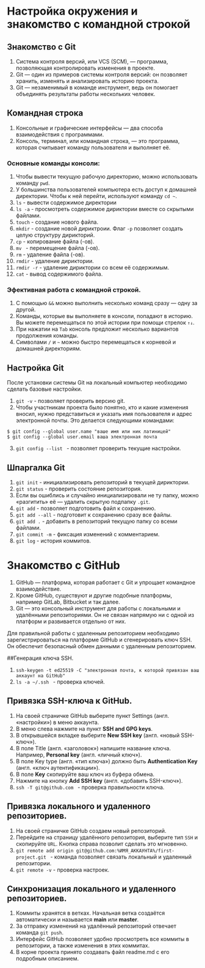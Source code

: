# Настройка окружения и знакомство с командной строкой

## Знакомство с Git

1. Система контроля версий, или VCS (SCM), — программа, позволяющая контролировать изменения в проекте.
2. Git — один из примеров системы контроля версий: он позволяет хранить, изменять и анализировать историю проекта.
3. Git — незаменимый в команде инструмент, ведь он помогает объединять результаты работы нескольких человек.

## Командная строка

1. Консольные и графические интерфейсы — два способа взаимодействия с программами.
2. Консоль, терминал, или командная строка, — это программа, которая считывает команду пользователя и выполняет её.

### Основные команды консоли:

1. Чтобы вывести текущую рабочую директорию, можно использовать команду ```pwd```.
2. У большинства пользователей компьютера есть доступ к домашней директории. Чтобы к ней перейти, используют команду ```cd ~```.
3. ```ls``` - вывести содержимое директории
4. ```ls -a``` - просмотреть содержимое дириктории вместе со скрытыми файлами.
5. ```touch``` - создание нового файла.
6. ```mkdir``` - создание новой дириктроии. Флаг ```-p``` позволяет создать целую структуру дирикторий.
7. ```cp``` - копирование файла (-ов).
8. ```mv ``` - перемещение файла (-ов).
9. ```rm``` - удаление файла (-ов).
10. ```rmdir``` - удаление дириктории.
11. ```rmdir -r``` - удаление дириктории со всем её содержимым.
12. ```сat``` - вывод содержимого файла.

### Эфективная работа с командной строкой.

1. С помощью ```&&``` можно выполнить несколько команд сразу — одну за другой.
2. Команды, которые вы выполняете в консоли, попадают в историю. Вы можете перемещаться по этой истории при помощи стрелок ```↑↓```.
3. При нажатии на ```Tab``` консоль предложит несколько вариантов продолжения команды.
4. Символами ```/``` и ```~``` можно быстро перемещаться к корневой и домашней директориям.

## Настройка Git

После установки системы Git на локальный компьютер необходимо сделать базовые настройки.

1. ```git -v``` - позволяет проверить версию git.
2. Чтобы участникам проекта было понятно, кто и какие изменения вносил, нужно представиться и указать имя пользователя и адрес электронной почты. Это делается следующими командами:
```
$ git config --global user.name "ваше имя или ник латиницей" 
$ git config --global user.email ваша электронная почта 
```
3. ```git config --list ``` - позволяет проверить текущие настройки.

## Шпаргалка Git

1. ```git init``` - инициализировать репозиторий в текущей дириктории.
2. ```git status``` - проверить состояние репозитория.
3. Если вы ошиблись и случайно инициализировали не ту папку, можно «разгитить» её — удалить скрытую подпапку ```.git```.
4. ```git add``` - позволяет подготовить файл к сохранению.
5. ```git add --all``` - подготовит к сохранению сразу все файлы.
6. ```git add .``` - добавить в репозиторий текущую папку со всеми файлами.
7. ```git commit -m``` - фиксация изменений с комментарием.
8. ```git log``` - история коммитов.

# Знакомство с GitHub

1. GitHub — платформа, которая работает с Git и упрощает командное взаимодействие.
2. Кроме GitHub, существуют и другие подобные платформы, например GitLab, Bitbucket и так далее.
3. Git — это консольный инструмент для работы с локальными и удалёнными репозиториями. Он не связан напрямую ни с одной из платформ и развивается отдельно от них.

Для правильной работы с удаленным репозиторием необходимо зарегистрироваться на платформе GitHub и сгенерировать ключ SSH. Он обеспечит безопасный обмен данными с удаленным репозиторием.

##Генерация ключа SSH.

1. ```ssh-keygen -t ed25519 -C "электронная почта, к которой привязан ваш аккаунт на GitHub"```
2. ```ls -a ~/.ssh ``` - проверка ключей.

## Привязка SSH-ключа к GitHub.

1. На своей страничке GitHub выберите пункт Settings (англ. «настройки») в меню аккаунта.
2. В меню слева нажмите на пункт **SSH and GPG keys**.
3. В открывшейся вкладке выберите **New SSH key** (англ. «новый SSH-ключ»).
4. В поле Title (англ. «заголовок») напишите название ключа. Например, **Personal key** (англ. «личный ключ»).
5. В поле Key type (англ. «тип ключа») должно быть **Authentication Key** (англ. «ключ аутентификации»).
6. В поле **Key** скопируйте ваш ключ из буфера обмена.
7. Нажмите на кнопку **Add SSH key** (англ. «добавить SSH-ключ»).
8. ```ssh -T git@github.com ``` - проверка правильности ключа.

## Привязка локального и удаленного репозиториев.

1. На своей страничке GitHub создаем новый репозиторий.
2. Перейдите на страницу удалённого репозитория, выберите тип ```SSH``` и скопируйте ```URL```. Кнопка справа позволит сделать это мгновенно.
3. ```git remote add origin git@github.com:%ИМЯ_АККАУНТА%/first-project.git ``` - команда позволяет связать локальный и удаленный репозитории.
4. ```git remote -v``` - проверка настроек.

## Синхронизация локального и удаленного репозиториев.

1. Коммиты хранятся в ветках. Начальная ветка создаётся автоматически и называется **main** или **master**.
2. За отправку изменений на удалённый репозиторий отвечает команда ```git push```.
3. Интерфейс GitHub позволяет удобно просмотреть все коммиты в репозитории, а также изменения в этих коммитах.
4. В корне проекта принято создавать файл readme.md с его подробным описанием.